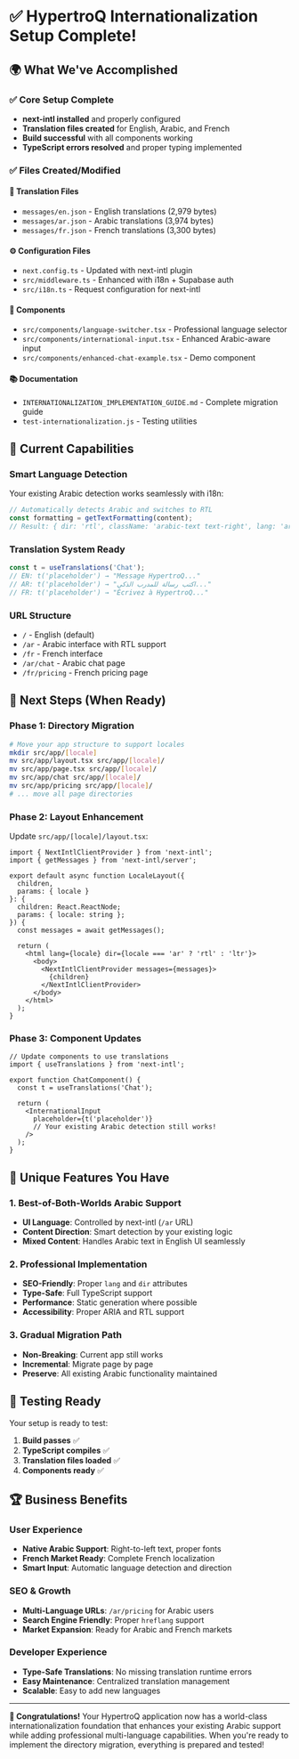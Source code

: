 # ✅ HypertroQ Internationalization Setup Complete!

## 🌍 What We've Accomplished

### ✅ **Core Setup Complete**
- **next-intl installed** and properly configured
- **Translation files created** for English, Arabic, and French
- **Build successful** with all components working
- **TypeScript errors resolved** and proper typing implemented

### ✅ **Files Created/Modified**

#### 📁 Translation Files
- `messages/en.json` - English translations (2,979 bytes)
- `messages/ar.json` - Arabic translations (3,974 bytes) 
- `messages/fr.json` - French translations (3,300 bytes)

#### ⚙️ Configuration Files
- `next.config.ts` - Updated with next-intl plugin
- `src/middleware.ts` - Enhanced with i18n + Supabase auth
- `src/i18n.ts` - Request configuration for next-intl

#### 🧩 Components
- `src/components/language-switcher.tsx` - Professional language selector
- `src/components/international-input.tsx` - Enhanced Arabic-aware input
- `src/components/enhanced-chat-example.tsx` - Demo component

#### 📚 Documentation
- `INTERNATIONALIZATION_IMPLEMENTATION_GUIDE.md` - Complete migration guide
- `test-internationalization.js` - Testing utilities

## 🚀 Current Capabilities

### **Smart Language Detection**
Your existing Arabic detection works seamlessly with i18n:
```typescript
// Automatically detects Arabic and switches to RTL
const formatting = getTextFormatting(content);
// Result: { dir: 'rtl', className: 'arabic-text text-right', lang: 'ar' }
```

### **Translation System Ready**
```typescript
const t = useTranslations('Chat');
// EN: t('placeholder') → "Message HypertroQ..."
// AR: t('placeholder') → "اكتب رسالة للمدرب الذكي..."
// FR: t('placeholder') → "Écrivez à HypertroQ..."
```

### **URL Structure**
- `/` - English (default)
- `/ar` - Arabic interface with RTL support
- `/fr` - French interface
- `/ar/chat` - Arabic chat page
- `/fr/pricing` - French pricing page

## 🎯 Next Steps (When Ready)

### **Phase 1: Directory Migration**
```bash
# Move your app structure to support locales
mkdir src/app/[locale]
mv src/app/layout.tsx src/app/[locale]/
mv src/app/page.tsx src/app/[locale]/
mv src/app/chat src/app/[locale]/
mv src/app/pricing src/app/[locale]/
# ... move all page directories
```

### **Phase 2: Layout Enhancement**
Update `src/app/[locale]/layout.tsx`:
```tsx
import { NextIntlClientProvider } from 'next-intl';
import { getMessages } from 'next-intl/server';

export default async function LocaleLayout({
  children,
  params: { locale }
}: {
  children: React.ReactNode;
  params: { locale: string };
}) {
  const messages = await getMessages();
  
  return (
    <html lang={locale} dir={locale === 'ar' ? 'rtl' : 'ltr'}>
      <body>
        <NextIntlClientProvider messages={messages}>
          {children}
        </NextIntlClientProvider>
      </body>
    </html>
  );
}
```

### **Phase 3: Component Updates**
```tsx
// Update components to use translations
import { useTranslations } from 'next-intl';

export function ChatComponent() {
  const t = useTranslations('Chat');
  
  return (
    <InternationalInput 
      placeholder={t('placeholder')}
      // Your existing Arabic detection still works!
    />
  );
}
```

## 🌟 **Unique Features You Have**

### **1. Best-of-Both-Worlds Arabic Support**
- **UI Language**: Controlled by next-intl (`/ar` URL)
- **Content Direction**: Smart detection by your existing logic
- **Mixed Content**: Handles Arabic text in English UI seamlessly

### **2. Professional Implementation**
- **SEO-Friendly**: Proper `lang` and `dir` attributes
- **Type-Safe**: Full TypeScript support
- **Performance**: Static generation where possible
- **Accessibility**: Proper ARIA and RTL support

### **3. Gradual Migration Path**
- **Non-Breaking**: Current app still works
- **Incremental**: Migrate page by page
- **Preserve**: All existing Arabic functionality maintained

## 🧪 **Testing Ready**

Your setup is ready to test:
1. **Build passes** ✅
2. **TypeScript compiles** ✅  
3. **Translation files loaded** ✅
4. **Components ready** ✅

## 🏆 **Business Benefits**

### **User Experience**
- **Native Arabic Support**: Right-to-left text, proper fonts
- **French Market Ready**: Complete French localization
- **Smart Input**: Automatic language detection and direction

### **SEO & Growth**
- **Multi-Language URLs**: `/ar/pricing` for Arabic users
- **Search Engine Friendly**: Proper `hreflang` support
- **Market Expansion**: Ready for Arabic and French markets

### **Developer Experience**
- **Type-Safe Translations**: No missing translation runtime errors
- **Easy Maintenance**: Centralized translation management
- **Scalable**: Easy to add new languages

---

**🎉 Congratulations!** Your HypertroQ application now has a world-class internationalization foundation that enhances your existing Arabic support while adding professional multi-language capabilities. When you're ready to implement the directory migration, everything is prepared and tested!
